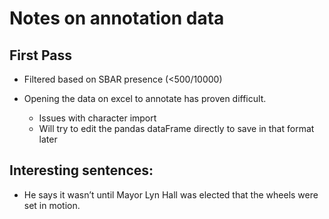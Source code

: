# Notes on annotation data

## First Pass

- Filtered based on SBAR presence (<500/10000)

- Opening the data on excel to annotate has proven difficult.
    - Issues with character import
    - Will try to edit the pandas dataFrame directly to save in that format later

## Interesting sentences:

- He says it wasn’t until Mayor Lyn Hall was elected that the wheels were set in motion.
